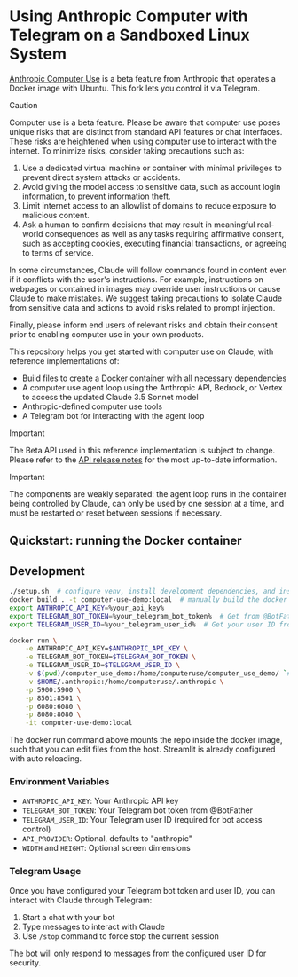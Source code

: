 # Using Anthropic Computer with Telegram on a Sandboxed Linux System

[Anthropic Computer Use](https://github.com/anthropics/anthropic-quickstarts/blob/main/computer-use-demo/README.md) is a beta feature from Anthropic that operates a Docker image with Ubuntu. This fork lets you control it via Telegram.

> [!CAUTION]
> Computer use is a beta feature. Please be aware that computer use poses unique risks that are distinct from standard API features or chat interfaces. These risks are heightened when using computer use to interact with the internet. To minimize risks, consider taking precautions such as:
>
> 1. Use a dedicated virtual machine or container with minimal privileges to prevent direct system attacks or accidents.
> 2. Avoid giving the model access to sensitive data, such as account login information, to prevent information theft.
> 3. Limit internet access to an allowlist of domains to reduce exposure to malicious content.
> 4. Ask a human to confirm decisions that may result in meaningful real-world consequences as well as any tasks requiring affirmative consent, such as accepting cookies, executing financial transactions, or agreeing to terms of service.
>
> In some circumstances, Claude will follow commands found in content even if it conflicts with the user's instructions. For example, instructions on webpages or contained in images may override user instructions or cause Claude to make mistakes. We suggest taking precautions to isolate Claude from sensitive data and actions to avoid risks related to prompt injection.
>
> Finally, please inform end users of relevant risks and obtain their consent prior to enabling computer use in your own products.

This repository helps you get started with computer use on Claude, with reference implementations of:

* Build files to create a Docker container with all necessary dependencies
* A computer use agent loop using the Anthropic API, Bedrock, or Vertex to access the updated Claude 3.5 Sonnet model
* Anthropic-defined computer use tools
* A Telegram bot for interacting with the agent loop


> [!IMPORTANT]
> The Beta API used in this reference implementation is subject to change. Please refer to the [API release notes](https://docs.anthropic.com/en/release-notes/api) for the most up-to-date information.

> [!IMPORTANT]
> The components are weakly separated: the agent loop runs in the container being controlled by Claude, can only be used by one session at a time, and must be restarted or reset between sessions if necessary.

## Quickstart: running the Docker container

## Development

```bash
./setup.sh  # configure venv, install development dependencies, and install pre-commit hooks
docker build . -t computer-use-demo:local  # manually build the docker image (optional)
export ANTHROPIC_API_KEY=%your_api_key%
export TELEGRAM_BOT_TOKEN=%your_telegram_bot_token%  # Get from @BotFather
export TELEGRAM_USER_ID=%your_telegram_user_id%  # Get your user ID from @userinfobot

docker run \
    -e ANTHROPIC_API_KEY=$ANTHROPIC_API_KEY \
    -e TELEGRAM_BOT_TOKEN=$TELEGRAM_BOT_TOKEN \
    -e TELEGRAM_USER_ID=$TELEGRAM_USER_ID \
    -v $(pwd)/computer_use_demo:/home/computeruse/computer_use_demo/ `# mount local python module for development` \
    -v $HOME/.anthropic:/home/computeruse/.anthropic \
    -p 5900:5900 \
    -p 8501:8501 \
    -p 6080:6080 \
    -p 8080:8080 \
    -it computer-use-demo:local
```

The docker run command above mounts the repo inside the docker image, such that you can edit files from the host. Streamlit is already configured with auto reloading.

### Environment Variables

- `ANTHROPIC_API_KEY`: Your Anthropic API key
- `TELEGRAM_BOT_TOKEN`: Your Telegram bot token from @BotFather
- `TELEGRAM_USER_ID`: Your Telegram user ID (required for bot access control)
- `API_PROVIDER`: Optional, defaults to "anthropic"
- `WIDTH` and `HEIGHT`: Optional screen dimensions

### Telegram Usage

Once you have configured your Telegram bot token and user ID, you can interact with Claude through Telegram:

1. Start a chat with your bot
2. Type messages to interact with Claude
3. Use `/stop` command to force stop the current session

The bot will only respond to messages from the configured user ID for security.
